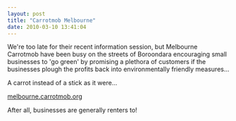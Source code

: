 ```yaml
---
layout: post
title: "Carrotmob Melbourne"
date: 2010-03-10 13:41:04
---
```


We're too late for their recent information session, but Melbourne Carrotmob have been busy on the streets of Boroondara encouraging small businesses to 'go green' by promising a plethora of customers if the businesses plough the profits back into environmentally friendly measures...

A carrot instead of a stick as it were...

<a href="http://melbourne.carrotmob.org/" target="_blank">melbourne.carrotmob.org</a>

After all, businesses are generally renters to!